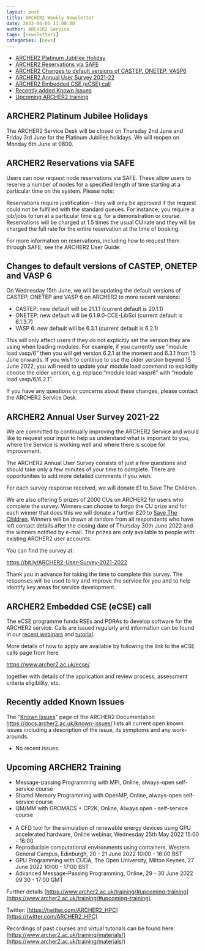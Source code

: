 ```yaml
---
layout: post
title: ARCHER2 Weekly Newsletter
date: 2022-06-01 11:00:00
author: ARCHER2 Service
tags: [newsletters] 
categories: [news]
---
```


- [ARCHER2 Platinum Jublilee Holiday](#archer2-platinum-jublilee-holiday)
- [ARCHER2 Reservations via SAFE](#archer2-reservations-via-safe)
- [ARCHER2 Changes to default versions of CASTEP, ONETEP, VASP6](#changes-to-default-versions-of-castep-onetep-vasp6)
- [ARCHER2 Annual User Survey 2021-22](#archer2-annual-user-survey-2021-22)
- [ARCHER2 Embedded CSE (eCSE) call](#archer2-embedded-cse-ecse-call)
- [Recently added Known Issues](#recently-added-known-issues)
- [Upcoming ARCHER2 training](#upcoming-archer2-training)

<!--more-->
 
 
## ARCHER2 Platinum Jubilee Holidays
 
The ARCHER2 Service Desk will be closed on Thursday 2nd June and Friday 3rd June for the Platinum Jublilee holidays. 
We will reopen on Monday 6th June at 0800. 


## ARCHER2 Reservations via SAFE
 
Users can now request node reservations via SAFE. These allow users to reserve a number of nodes for a specified length of time starting at a particular time on the system. Please note:
 
Reservations require justification - they will only be approved if the request could not be fulfilled with the standard queues. For instance, you require a job/jobs to run at a particular time e.g. for a demonstration or course.
Reservations will be charged at 1.5 times the usual CU rate and they will be charged the full rate for the entire reservation at the time of booking.
 
For more information on reservations, including how to request them through SAFE, see the ARCHER2 User Guide:
 
## Changes to default versions of CASTEP, ONETEP and VASP 6
 
On Wednesday 15th June, we will be updating the default versions of CASTEP, ONETEP and VASP 6 on ARCHER2 to more recent versions:

* CASTEP: new default will be 21.1.1 (current default is 20.1.1)
* ONETEP: new default will be 6.1.9.0-CCE-LibSci (current default is 6.1.3.7)
* VASP 6: new  default will be 6.3.1 (current default is 6.2.1)
 
This will only affect users if they do not explicitly set the version they are using when loading modules. For example, if you currently use “module load vasp/6” then you will get version 6.2.1 at the moment and 6.3.1 from 15 June onwards. If you wish to continue to use the older version beyond 15 June 2022, you will need to update your module load command to explicitly choose the older version, e.g.  replace “module load vasp/6” with “module load vasp/6/6.2.1”.
 
If you have any questions or concerns about these changes, please contact the ARCHER2 Service Desk.
 

## ARCHER2 Annual User Survey 2021-22

We are committed to continually improving the ARCHER2 Service and would like to request your input to help us understand what is important to you, where the Service is working well and where there is scope for improvement.

The ARCHER2 Annual User Survey consists of just a few questions and should take only a few minutes of your time to complete. There are opportunities to add more detailed comments if you wish.

For each survey response received, we will donate £1 to Save The Children.

We are also offering 5 prizes of 2000 CUs on ARCHER2 for users who complete the survey. Winners can choose to forgo the CU prize and for each winner that does this we will donate a further £20 to [Save The Children](www.savethechildren.org.uk). Winners will be drawn at random from all respondents who have left contact details after the closing date of Thursday 30th June 2022 and the winners notified by e-mail. The prizes are only available to people with existing ARCHER2 user accounts.

You can find the survey at:

 <https://bit.ly/ARCHER2-User-Survey-2021-2022>

Thank you in advance for taking the time to complete this survey. The responses will be used to try and improve the service for you and to help identify key areas for service development.


## ARCHER2 Embedded CSE (eCSE) call

The eCSE programme funds RSEs and PDRAs to develop software for the ARCHER2 service. Calls are issued regularly and information can be found in our [recent webinars](https://www.archer2.ac.uk/training/courses/220428-ecse-webinar/)  and [tutorial](https://www.archer2.ac.uk/training/courses/220510-ecse-tutorial/ ).

More details of how to apply are available by following the link to the eCSE calls page from here

<https://www.archer2.ac.uk/ecse/>

together with details of the application and review process, assessment criteria eligibility, etc.
 

## Recently added Known Issues
 
The "[Known Issues](https://docs.archer2.ac.uk/known-issues/)" page of the ARCHER2 Documentation
<https://docs.archer2.ac.uk/known-issues/>
lists all current open known issues including a description of the issue, its symptoms and any work-arounds.

- No recent issues


## Upcoming ARCHER2 Training

- Message-passing Programming with MPI, Online, always-open self-service course
- Shared Memory Programming with OpenMP, Online, always-open self-service course
- QM/MM with GROMACS + CP2K, Online, Always open - self-service course <br><br>
- A CFD tool for the simulation of renewable energy devices using GPU accelerated hardware, Online webinar, Wednesday 25th May 2022 15:00 - 16:00
- Reproducible computational environments using containers, Western General Campus, Edinburgh, 20 - 21 June 2022 10:00 - 16:00 BST 
- GPU Programming with CUDA, The Open University, Milton Keynes, 27 June 2022 10:00 - 17:00 BST 
- Advanced Message-Passing Programming, Online, 29 - 30 June 2022 09:30 - 17:00 GMT


Further details [https://www.archer2.ac.uk/training/#upcoming-training](https://www.archer2.ac.uk/training/#upcoming-training)


Twitter: [https://twitter.com/ARCHER2_HPC](https://twitter.com/ARCHER2_HPC)

Recordings of past courses and virtual tutorials can be found here: [https://www.archer2.ac.uk/training/materials/](https://www.archer2.ac.uk/training/materials/)

